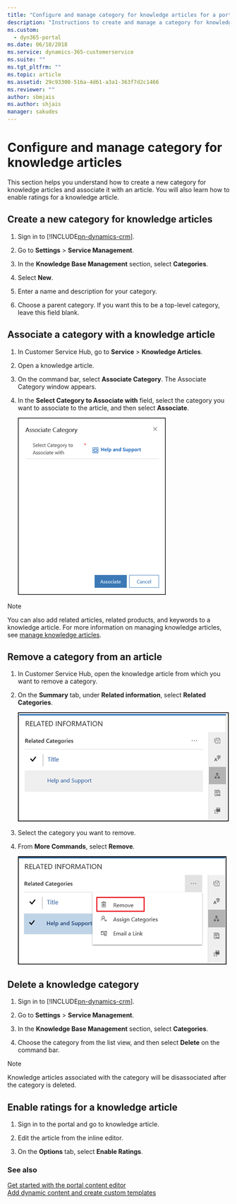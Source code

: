 ```yaml
---
title: "Configure and manage category for knowledge articles for a portal in Dynamics 365 | MicrosoftDocs"
description: "Instructions to create and manage a category for knowledge article."
ms.custom:
  - dyn365-portal
ms.date: 06/18/2018
ms.service: dynamics-365-customerservice
ms.suite: ""
ms.tgt_pltfrm: ""
ms.topic: article
ms.assetid: 29c93300-516a-4d61-a3a1-363f7d2c1466
ms.reviewer: ""
author: sbmjais
ms.author: shjais
manager: sakudes
---
```

# Configure and manage category for knowledge articles

This section helps you understand how to create a new category for knowledge articles and associate it with an article. You will also learn how to enable ratings for a knowledge article.

## Create a new category for knowledge articles

1. Sign in to [!INCLUDE[pn-dynamics-crm](../includes/pn-dynamics-crm.md)].

2. Go to **Settings** > **Service Management**. 

3. In the **Knowledge Base Management** section, select **Categories**. 

4. Select **New**. 

5. Enter a name and description for your category. 

6. Choose a parent category. If you want this to be a top-level category, leave this field blank.

## Associate a category with a knowledge article

1. In Customer Service Hub, go to **Service** > **Knowledge Articles**.

2. Open a knowledge article.

3. On the command bar, select **Associate Category**. The Associate Category window appears.

4. In the **Select Category to Associate with** field, select the category you want to associate to the article, and then select **Associate**.

   ![Associate a category to a knowledge article](media/kb-associate-category.png "Associate a category to a knowledge article")

> [!NOTE]
> You can also add related articles, related products, and keywords to a knowledge article. For more information on managing knowledge articles, see [manage knowledge articles](../customer-service/customer-service-hub-user-guide-knowledge-article.md).

## Remove a category from an article

1. In Customer Service Hub, open the knowledge article from which you want to remove a category.

2. On the **Summary** tab, under **Related information**, select **Related Categories**.

    ![View associated categories to a knowledge article](media/kb-related-categories.png "View associate categories to a knowledge article")

3. Select the category you want to remove.

4. From **More Commands**, select **Remove**.

    ![Delete an associated category from a knowledge article](media/kb-remove-category.png "Delete an associated category from a knowledge article")

## Delete a knowledge category

1. Sign in to [!INCLUDE[pn-dynamics-crm](../includes/pn-dynamics-crm.md)].

2. Go to **Settings** > **Service Management**. 

3. In the **Knowledge Base Management** section, select **Categories**. 

4. Choose the category from the list view, and then select **Delete** on the command bar.

>[!Note] 
> Knowledge articles associated with the category will be disassociated after the category is deleted.

## Enable ratings for a knowledge article

1. Sign in to the portal and go to knowledge article.

2. Edit the article from the inline editor.

3. On the **Options** tab, select **Enable Ratings**.

### See also
[Get started with the portal content editor](get-started-portal-content-editor.md)  
[Add dynamic content and create custom templates](custom-templates-dynamic-content.md)  

